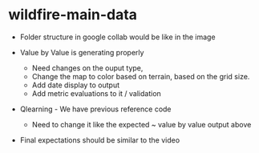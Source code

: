 # wildfire-main-data

- Folder structure in google collab would be like in the image
- Value by Value is generating properly
  - Need changes on the ouput type,
  - Change the map to color based on terrain, based on the grid size.
  - Add date display to output
  - Add metric evaluations to it / validation

- Qlearning - We have previous reference code
  - Need to change it like the expected  ~ value by value output above

- Final expectations should be similar to the video
